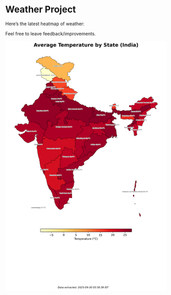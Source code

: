 # Weather Project

Here’s the latest heatmap of weather:

Feel free to leave feedback/improvements.

![India Heatmap](docs/assets/india_heatmap.png?v=DB225A)
